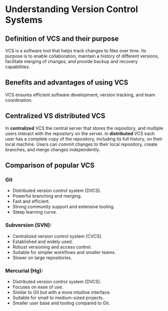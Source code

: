 # Understanding Version Control Systems

## Definition of VCS and their purpose
VCS is a software tool that helps track changes to files over time. Its purpose is to enable collaboration, maintain a history of different versions, facilitate merging of changes, and provide backup and recovery capabilities. 

## Benefits and advantages of using VCS
VCS ensures efficient software development, version tracking, and team coordination.

## Centralized VS distributed VCS
In **centralized** VCS the central server that stores the repository, and multiple users interact with the repository on the server.
In **distributed** VCS each user has a complete copy of the repository, including its full history, on their local machine. Users can commit changes to their local repository, create branches, and merge changes independently.

## Comparison of popular VCS
### Git
- Distributed version control system (DVCS).
- Powerful branching and merging.
- Fast and efficient.
- Strong community support and extensive tooling.
- Steep learning curve.
### Subversion (SVN):
- Centralized version control system (CVCS).
- Established and widely used.
- Robust versioning and access control.
- Suitable for simpler workflows and smaller teams.
- Slower on large repositories.
### Mercurial (Hg):
- Distributed version control system (DVCS).
- Focuses on ease of use.
- Similar to Git but with a more intuitive interface.
- Suitable for small to medium-sized projects.
- Smaller user base and tooling compared to Git.